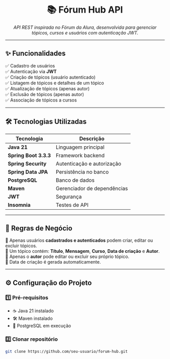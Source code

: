 <h1 align="center">📚 Fórum Hub API</h1>

<p align="center">
  <em>API REST inspirada no Fórum da Alura, desenvolvida para gerenciar tópicos, cursos e usuários com autenticação JWT.</em>
</p>

---

## ✨ Funcionalidades

✅ Cadastro de usuários  
✅ Autenticação via **JWT**  
✅ Criação de tópicos (usuário autenticado)  
✅ Listagem de tópicos e detalhes de um tópico  
✅ Atualização de tópicos (apenas autor)  
✅ Exclusão de tópicos (apenas autor)  
✅ Associação de tópicos a cursos  

---

## 🛠 Tecnologias Utilizadas

| Tecnologia | Descrição |
|------------|-----------|
| **Java 21** | Linguagem principal |
| **Spring Boot 3.3.3** | Framework backend |
| **Spring Security** | Autenticação e autorização |
| **Spring Data JPA** | Persistência no banco |
| **PostgreSQL** | Banco de dados |
| **Maven** | Gerenciador de dependências |
| **JWT** | Segurança |
| **Insomnia** | Testes de API |

---

## 📜 Regras de Negócio

🔹 Apenas usuários **cadastrados e autenticados** podem criar, editar ou excluir tópicos.  
🔹 Um tópico contém: **Título**, **Mensagem**, **Curso**, **Data de criação** e **Autor**.  
🔹 Apenas o **autor** pode editar ou excluir seu próprio tópico.  
🔹 Data de criação é gerada automaticamente.  

---

## ⚙ Configuração do Projeto

### 1️⃣ Pré-requisitos
- ☕ Java 21 instalado  
- 🛠 Maven instalado  
- 🐘 PostgreSQL em execução  

### 2️⃣ Clonar repositório
```bash
git clone https://github.com/seu-usuario/forum-hub.git
